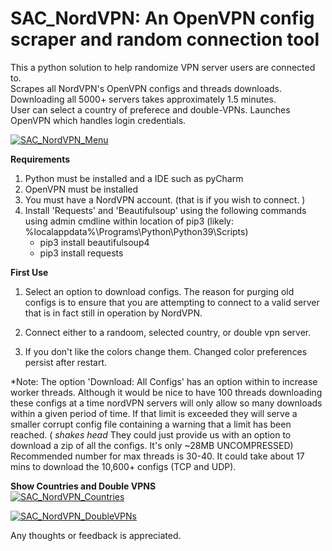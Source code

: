 # SAC_NordVPN:  An OpenVPN config scraper and random connection tool
This a python solution to help randomize VPN server users are connected to.  
Scrapes all NordVPN's OpenVPN configs and threads downloads. Downloading all 5000+ servers takes approximately 1.5 minutes.  
User can select a country of preferece and double-VPNs.  Launches OpenVPN which handles login credentials. 

[![SAC_NordVPN_Menu](https://github.com/ducksluck/SAC_NORDVPN/blob/main/SAC_NordVPN/Menu.PNG)](#Menu)

**Requirements**  
 1) Python must be installed and a IDE such as pyCharm
 2) OpenVPN must be installed  
 3) You must have a NordVPN account. (that is if you wish to connect. )  
 4) Install 'Requests' and 'Beautifulsoup' using the following commands using admin cmdline within location of pip3 (likely:  %localappdata%\Programs\Python\Python39\Scripts)
	- pip3 install beautifulsoup4
	- pip3 install requests
 

**First Use**  
 1) Select an option to download configs.  The reason for purging old configs is to ensure that you are attempting to connect to a valid server that is in fact still in operation by NordVPN.  
 
 2) Connect either to a randoom, selected country, or double vpn server.

 3) If you don't like the colors change them. Changed color preferences persist after restart.

*Note:  The option 'Download: All Configs' has an option within to increase worker threads. Although it would be nice to have 100 threads downloading these configs at a time nordVPN servers will only allow so many downloads within a given period of time. If that limit is exceeded they will serve a smaller corrupt config file containing a warning that a limit has been reached. ( *shakes head* They could just provide us with an option to download a zip of all the configs. It's only ~28MB UNCOMPRESSED) Recommended number for max threads is 30-40. It could take about 17 mins to download the 10,600+ configs (TCP and UDP).  


**Show Countries and Double VPNS**    
[![SAC_NordVPN_Countries](https://github.com/ducksluck/SAC_NORDVPN/blob/main/SAC_NordVPN/Countries.PNG)](#Countries)
  

[![SAC_NordVPN_DoubleVPNs](https://github.com/ducksluck/SAC_NORDVPN/blob/main/SAC_NordVPN/DoubleVPNs.PNG)](#DoubleVPNs)
 

Any thoughts or feedback is appreciated.
